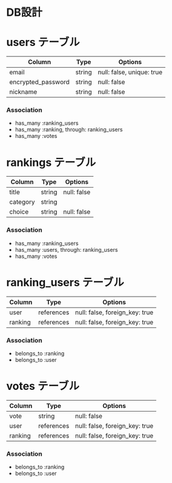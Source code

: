 # DB設計

# users テーブル
| Column              | Type     | Options                   |
| ------------------- | -------- | ------------------------- |
| email               | string   | null: false, unique: true |
| encrypted_password  | string   | null: false               |
| nickname            | string   | null: false               |

### Association

- has_many :ranking_users
- has_many :ranking, through: ranking_users
- has_many :votes

# rankings テーブル
| Column     | Type          | Options     |
| ---------- | ------------- | ----------- |
| title      | string        | null: false |
| category   | string        |             |
| choice     | string        | null: false |

### Association
- has_many :ranking_users
- has_many :users, through: ranking_users
- has_many :votes

# ranking_users テーブル
| Column      | Type       | Options                        |
| ----------- | ---------- | ------------------------------ |
| user        | references | null: false, foreign_key: true |
| ranking     | references | null: false, foreign_key: true |

### Association
- belongs_to :ranking
- belongs_to :user

# votes テーブル
| Column      | Type          | Options     |
| ----------  | ------------- | ----------- |
| vote        | string        | null: false |
| user        | references    | null: false, foreign_key: true |
| ranking     | references    | null: false, foreign_key: true |

### Association
- belongs_to :ranking
- belongs_to :user